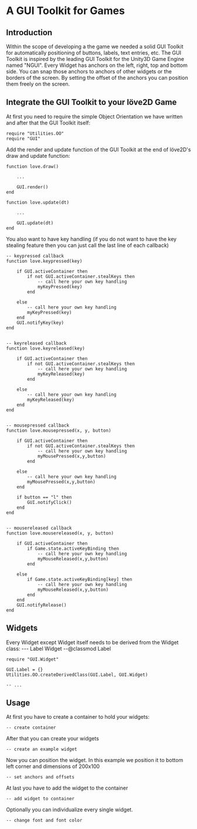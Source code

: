 # A GUI Toolkit for Games

## Introduction

Within the scope of developing a the game we needed a solid GUI Toolkit for automatically positioning of buttons, labels, text entries, etc.
The GUI Toolkit is inspired by the leading GUI Toolkit for the Unity3D Game Engine named "NGUI". 
Every Widget has anchors on the left, right, top and bottom side.
You can snap those anchors to anchors of other widgets or the borders of the screen. By setting the offset of the anchors you can position them freely on the screen.

## Integrate the GUI Toolkit to your löve2D Game
At first you need to require the simple Object Orientation we have written and after that the GUI Toolkit itself:

    require "Utilities.OO"
    require "GUI"
        
Add the render and update function of the GUI Toolkit at the end of löve2D's draw and update function:

    function love.draw()
        
        ...
        
        GUI.render()
    end
    
    function love.update(dt)
        
        ...
        
        GUI.update(dt)
    end

You also want to have key handling (if you do not want to have the key stealing feature then you can just call the last line of each callback)

    -- keypressed callback
    function love.keypressed(key)
    
        if GUI.activeContainer then
            if not GUI.activeContainer.stealKeys then
                -- call here your own key handling
                myKeyPressed(key)    
            end
            
        else
            -- call here your own key handling
            myKeyPressed(key)
        end
        GUI.notifyKey(key)
    end
    
    
    -- keyreleased callback
    function love.keyreleased(key)
    
        if GUI.activeContainer then
            if not GUI.activeContainer.stealKeys then
                -- call here your own key handling
                myKeyReleased(key) 
            end
            
        else
            -- call here your own key handling
            myKeyReleased(key) 
        end
    end
    
    
    -- mousepressed callback
    function love.mousepressed(x, y, button)
    
        if GUI.activeContainer then
            if not GUI.activeContainer.stealKeys then
                -- call here your own key handling
                myMousePressed(x,y,button) 
            end
            
        else
            -- call here your own key handling
            myMousePressed(x,y,button)
        end

        if button == "l" then
            GUI.notifyClick()
        end
    end
    
    
    -- mousereleased callback
    function love.mousereleased(x, y, button)
    
        if GUI.activeContainer then
            if Game.state.activeKeyBinding then
                -- call here your own key handling
                myMouseReleased(x,y,button)
            end
            
        else
            if Game.state.activeKeyBinding[key] then
                -- call here your own key handling
                myMouseReleased(x,y,button)
            end
        end
        GUI.notifyRelease()
    end

## Widgets

Every Widget except Widget itself needs to be derived from the Widget class:
    --- Label Widget
    --@classmod Label

    require "GUI.Widget"

    GUI.Label = {}
    Utilities.OO.createDerivedClass(GUI.Label, GUI.Widget)
    
    -- ...

## Usage
At first you have to create a container to hold your widgets:

    -- create container

After that you can create your widgets

    -- create an example widget

Now you can position the widget. In this example we position it to bottom left corner and dimensions of 200x100

    -- set anchors and offsets
    
At last you have to add the widget to the container

    -- add widget to container

Optionally you can individualize every single widget.

    -- change font and font color
